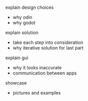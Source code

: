 explain design choices
- why odin
- why godot

explain solution
- take each step into consideration
- why iterative solution for last part

explain gui
- why it looks inaccurate
- communication between apps

showcase
- pictures and examples